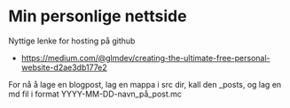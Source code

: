 # Min personlige nettside

Nyttige lenke for hosting på github
- https://medium.com/@glmdev/creating-the-ultimate-free-personal-website-d2ae3db177e2

For nå å lage en blogpost, lag en mappa i src dir, kall den _posts, og lag en md fil i format YYYY-MM-DD-navn_på_post.mc

